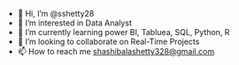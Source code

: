 - 👋 Hi, I’m @sshetty28
- 👀 I’m interested in Data Analyst
- 🌱 I’m currently learning power BI, Tabluea, SQL, Python, R
- 💞️ I’m looking to collaborate on Real-Time Projects
- 📫 How to reach me shashibalashetty328@gmail.com

<!---
sshetty28/sshetty28 is a ✨ special ✨ repository because its `README.md` (this file) appears on your GitHub profile.
You can click the Preview link to take a look at your changes.
--->
